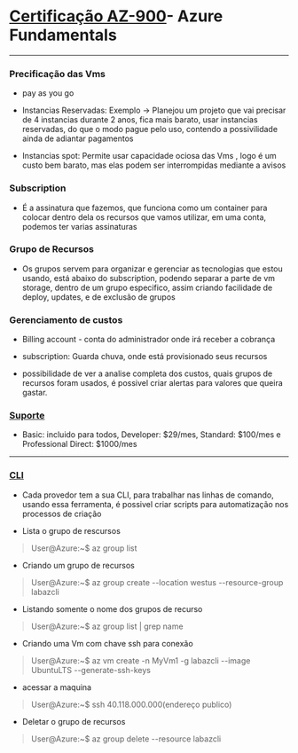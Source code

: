 # [Certificação AZ-900](https://docs.microsoft.com/pt-br/learn/certifications/exams/az-900)- Azure Fundamentals </a>
---------------------------------------------------

### Precificação das Vms

* pay as you go

* Instancias Reservadas: Exemplo -> Planejou um projeto que vai precisar de 4 instancias durante 2 anos, fica mais barato, usar instancias reservadas, do que o modo pague pelo uso, contendo a possivilidade ainda de adiantar pagamentos

* Instancias spot: Permite usar capacidade ociosa das Vms , logo é um custo bem barato, mas elas podem ser interrompidas mediante a avisos 


### Subscription 

* É a assinatura que fazemos, que funciona como um container para colocar dentro dela os recursos que vamos utilizar, em uma conta, podemos ter varias assinaturas


### Grupo de Recursos

* Os grupos servem para organizar e gerenciar as tecnologias que estou usando, está abaixo do subscription, podendo separar a parte de vm storage, dentro de um grupo especifico, assim criando facilidade de deploy, updates, e de exclusão de grupos

### Gerenciamento de custos

* Billing account -  conta do administrador onde irá receber a cobrança

* subscription: Guarda chuva, onde está provisionado seus recursos

* possibilidade de ver a analise completa dos custos, quais grupos de recursos foram usados, é possivel criar alertas para valores que queira gastar.

### [Suporte](https://azure.microsoft.com/en-us/support/plans/)

* Basic: incluido para todos, Developer: $29/mes, Standard: $100/mes e Professional Direct: $1000/mes

------------------------

### [CLI](https://docs.microsoft.com/en-us/cli/azure/reference-index?view=azure-cli-latest)

* Cada provedor tem a sua CLI, para trabalhar nas linhas de comando, usando essa ferramenta, é possivel criar scripts para automatização nos processos de criação

* Lista o grupo de rescursos
>User@Azure:~$ az group list

* Criando um grupo de recursos
> User@Azure:~$ az group create --location westus --resource-group labazcli


* Listando somente o nome dos grupos de recurso
> User@Azure:~$ az group list | grep name

* Criando uma Vm com chave ssh para conexão
> User@Azure:~$ az vm create -n MyVm1 -g labazcli --image UbuntuLTS --generate-ssh-keys

* acessar a maquina
> User@Azure:~$ ssh 40.118.000.000(endereço publico)

* Deletar o grupo de recursos
> User@Azure:~$ az group delete --resource labazcli



